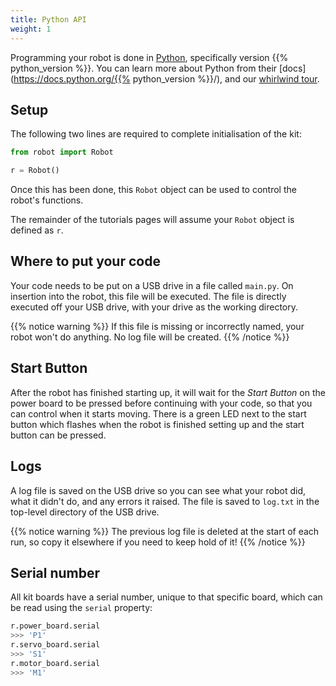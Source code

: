 ```yaml
---
title: Python API
weight: 1
---
```


Programming your robot is done in [Python](https://www.python.org/), specifically version {{% python_version %}}. You can learn more about Python from their [docs](https://docs.python.org/{{% python_version %}}/), and our [whirlwind tour](/tutorials/python-whirlwind-tour).

## Setup
The following two lines are required to complete initialisation of the kit:

```python
from robot import Robot

r = Robot()
```

Once this has been done, this `Robot` object can be used to control the robot's functions.

The remainder of the tutorials pages will assume your `Robot` object is defined as `r`.

## Where to put your code
Your code needs to be put on a USB drive in a file called `main.py`. On insertion into the robot, this file will be executed. The file is directly executed off your USB drive, with your drive as the working directory.

{{% notice warning %}}
If this file is missing or incorrectly named, your robot won't do anything. No log file will be created.
{{% /notice %}}

## Start Button
After the robot has finished starting up, it will wait for the _Start Button_ on the power board to be pressed before continuing with your code, so that you can control when it starts moving. There is a green LED next to the start button which flashes when the robot is finished setting up and the start button can be pressed.

## Logs
A log file is saved on the USB drive so you can see what your robot did, what it didn't do, and any errors it raised. The file is saved to `log.txt` in the top-level directory of the USB drive.

{{% notice warning %}}
The previous log file is deleted at the start of each run, so copy it elsewhere if you need to keep hold of it!
{{% /notice %}}

## Serial number
All kit boards have a serial number, unique to that specific board, which can be read using the `serial` property:

```python
r.power_board.serial
>>> 'P1'
r.servo_board.serial
>>> 'S1'
r.motor_board.serial
>>> 'M1'
```
